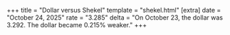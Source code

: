 +++
title = "Dollar versus Shekel"
template = "shekel.html"
[extra]
date = "October 24, 2025"
rate = "3.285"
delta = "On October 23, the dollar was 3.292. The dollar became 0.215% weaker."
+++
